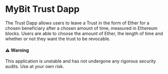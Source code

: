 # MyBit Trust Dapp 

The Trust Dapp allows users to leave a Trust in the form of Ether for a chosen beneficiary after a chosen amount of time, measured in Ethereum blocks. Users are able to choose the amount of Ether, the length of time and whether or not they want the trust to be revocable. 

#### ⚠️ Warning 
This application is unstable and has not undergone any rigorous security audits. Use at your own risk. 

